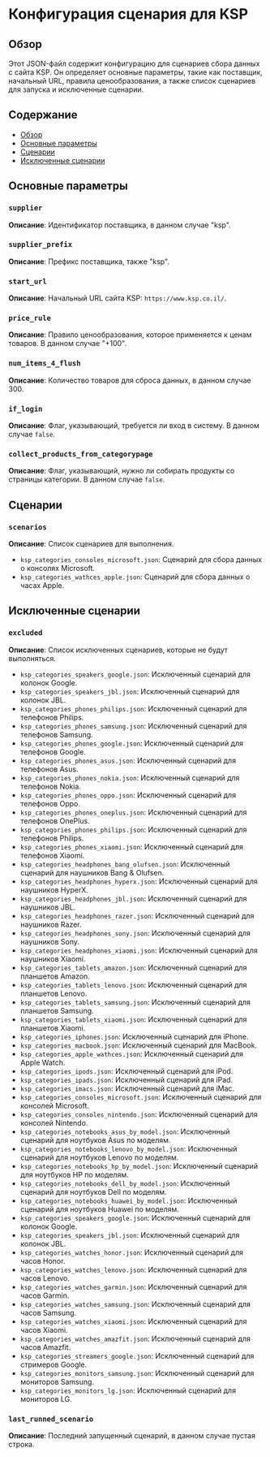 # Конфигурация сценария для KSP

## Обзор

Этот JSON-файл содержит конфигурацию для сценариев сбора данных с сайта KSP. Он определяет основные параметры, такие как поставщик, начальный URL, правила ценообразования, а также список сценариев для запуска и исключенные сценарии.

## Содержание

- [Обзор](#обзор)
- [Основные параметры](#основные-параметры)
- [Сценарии](#сценарии)
- [Исключенные сценарии](#исключенные-сценарии)

## Основные параметры

### `supplier`

**Описание**: Идентификатор поставщика, в данном случае "ksp".

### `supplier_prefix`

**Описание**: Префикс поставщика, также "ksp".

### `start_url`

**Описание**: Начальный URL сайта KSP: `https://www.ksp.co.il/`.

### `price_rule`

**Описание**: Правило ценообразования, которое применяется к ценам товаров. В данном случае "+100".

### `num_items_4_flush`

**Описание**: Количество товаров для сброса данных, в данном случае 300.

### `if_login`

**Описание**: Флаг, указывающий, требуется ли вход в систему. В данном случае `false`.

### `collect_products_from_categorypage`

**Описание**: Флаг, указывающий, нужно ли собирать продукты со страницы категории. В данном случае `false`.

## Сценарии

### `scenarios`

**Описание**: Список сценариев для выполнения.

- `ksp_categories_consoles_microsoft.json`: Сценарий для сбора данных о консолях Microsoft.
- `ksp_categories_wathces_apple.json`: Сценарий для сбора данных о часах Apple.

## Исключенные сценарии

### `excluded`

**Описание**: Список исключенных сценариев, которые не будут выполняться.

- `ksp_categories_speakers_google.json`: Исключенный сценарий для колонок Google.
- `ksp_categories_speakers_jbl.json`: Исключенный сценарий для колонок JBL.
- `ksp_categories_phones_philips.json`: Исключенный сценарий для телефонов Philips.
- `ksp_categories_phones_samsung.json`: Исключенный сценарий для телефонов Samsung.
- `ksp_categories_phones_google.json`: Исключенный сценарий для телефонов Google.
- `ksp_categories_phones_asus.json`: Исключенный сценарий для телефонов Asus.
- `ksp_categories_phones_nokia.json`: Исключенный сценарий для телефонов Nokia.
- `ksp_categories_phones_oppo.json`: Исключенный сценарий для телефонов Oppo.
- `ksp_categories_phones_oneplus.json`: Исключенный сценарий для телефонов OnePlus.
- `ksp_categories_phones_philips.json`: Исключенный сценарий для телефонов Philips.
- `ksp_categories_phones_xiaomi.json`: Исключенный сценарий для телефонов Xiaomi.
- `ksp_categories_headphones_bang_olufsen.json`: Исключенный сценарий для наушников Bang & Olufsen.
- `ksp_categories_headphones_hyperx.json`: Исключенный сценарий для наушников HyperX.
- `ksp_categories_headphones_jbl.json`: Исключенный сценарий для наушников JBL.
- `ksp_categories_headphones_razer.json`: Исключенный сценарий для наушников Razer.
- `ksp_categories_headphones_sony.json`: Исключенный сценарий для наушников Sony.
- `ksp_categories_headphones_xiaomi.json`: Исключенный сценарий для наушников Xiaomi.
- `ksp_categories_tablets_amazon.json`: Исключенный сценарий для планшетов Amazon.
- `ksp_categories_tablets_lenovo.json`: Исключенный сценарий для планшетов Lenovo.
- `ksp_categories_tablets_samsung.json`: Исключенный сценарий для планшетов Samsung.
- `ksp_categories_tablets_xiaomi.json`: Исключенный сценарий для планшетов Xiaomi.
- `ksp_categories_iphones.json`: Исключенный сценарий для iPhone.
- `ksp_categories_macbook.json`: Исключенный сценарий для MacBook.
- `ksp_categories_apple_wathces.json`: Исключенный сценарий для Apple Watch.
- `ksp_categories_ipods.json`: Исключенный сценарий для iPod.
- `ksp_categories_ipads.json`: Исключенный сценарий для iPad.
- `ksp_categories_imacs.json`: Исключенный сценарий для iMac.
- `ksp_categories_consoles_microsoft.json`: Исключенный сценарий для консолей Microsoft.
- `ksp_categories_consoles_nintendo.json`: Исключенный сценарий для консолей Nintendo.
- `ksp_categories_notebooks_asus_by_model.json`: Исключенный сценарий для ноутбуков Asus по моделям.
- `ksp_categories_notebooks_lenovo_by_model.json`: Исключенный сценарий для ноутбуков Lenovo по моделям.
- `ksp_categories_notebooks_hp_by_model.json`: Исключенный сценарий для ноутбуков HP по моделям.
- `ksp_categories_notebooks_dell_by_model.json`: Исключенный сценарий для ноутбуков Dell по моделям.
- `ksp_categories_notebooks_huawei_by_model.json`: Исключенный сценарий для ноутбуков Huawei по моделям.
- `ksp_categories_speakers_google.json`: Исключенный сценарий для колонок Google.
- `ksp_categories_speakers_jbl.json`: Исключенный сценарий для колонок JBL.
- `ksp_categories_watches_honor.json`: Исключенный сценарий для часов Honor.
- `ksp_categories_watches_lenovo.json`: Исключенный сценарий для часов Lenovo.
- `ksp_categories_watches_garmin.json`: Исключенный сценарий для часов Garmin.
- `ksp_categories_watches_samsung.json`: Исключенный сценарий для часов Samsung.
- `ksp_categories_watches_xiaomi.json`: Исключенный сценарий для часов Xiaomi.
- `ksp_categories_watches_amazfit.json`: Исключенный сценарий для часов Amazfit.
- `ksp_categories_streamers_google.json`: Исключенный сценарий для стримеров Google.
- `ksp_categories_monitors_samsung.json`: Исключенный сценарий для мониторов Samsung.
- `ksp_categories_monitors_lg.json`: Исключенный сценарий для мониторов LG.

### `last_runned_scenario`

**Описание**: Последний запущенный сценарий, в данном случае пустая строка.
